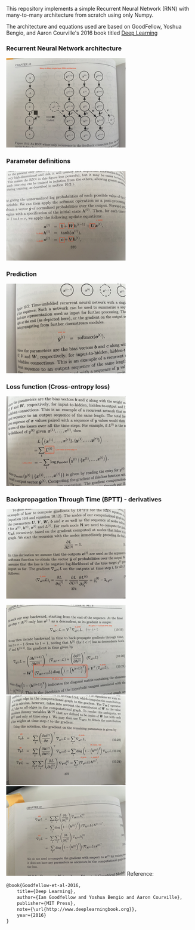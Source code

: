 This repository implements a simple Recurrent Neural Network (RNN) with many-to-many architecture from scratch using only Numpy.

The architecture and equations used are based on GoodFellow, Yoshua Bengio, and Aaron Courville's 2016 book titled [Deep Learning](https://www.deeplearningbook.org/)

### Recurrent Neural Network architecture
![Recurrent Neural Network architecture Page - 370](https://github.com/choudharynishu/ml_research_papers/blob/d5d054ccc8336dbb8a80cba3d0aa57537e8eee99/RNN_scratch/definition/definition_RNN%20Small.png)
### Parameter definitions
![Parameters](https://github.com/choudharynishu/ml_research_papers/blob/d5d054ccc8336dbb8a80cba3d0aa57537e8eee99/RNN_scratch/definition/definition_parameters%20Small.png)
### Prediction 
![Prediction definition](https://github.com/choudharynishu/ml_research_papers/blob/d5d054ccc8336dbb8a80cba3d0aa57537e8eee99/RNN_scratch/definition/definition_prob_dict%20Small.png)
### Loss function (Cross-entropy loss)
![Loss function defintion](https://github.com/choudharynishu/ml_research_papers/blob/main/RNN_scratch/definition/definition_loss_value%20Small.png)

### Backpropagation Through Time (BPTT) - derivatives
![Derivative of Loss function w.r.t Prediction](https://github.com/choudharynishu/ml_research_papers/blob/main/RNN_scratch/definition/derivative_d_prob%20Small.png)

![Derivative of Loss-function w.r.t Hidden State](https://github.com/choudharynishu/ml_research_papers/blob/main/RNN_scratch/definition/derivative_dh%20Small.png)
![Derivative of Loss-function w.r.t V,c, and b](https://github.com/choudharynishu/ml_research_papers/blob/main/RNN_scratch/definition/derivative_dc_db_dV%20Small.png)
![Derivative of Loss-function w.r.t W and U](https://github.com/choudharynishu/ml_research_papers/blob/main/RNN_scratch/definition/derivative_dU_dW%20Small.png)
Reference: 
```
@book{Goodfellow-et-al-2016,
    title={Deep Learning},
    author={Ian Goodfellow and Yoshua Bengio and Aaron Courville},
    publisher={MIT Press},
    note={\url{http://www.deeplearningbook.org}},
    year={2016}
}
```
